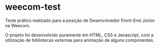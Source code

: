 # weecom-test

Teste prático realizado para a posição de Desenvolvedor Front-End Júnior na Weecom.

O projeto foi desenvolvido puramente em HTML, CSS e Javascript, com a utilização de bibliotecas externas para animação de alguns componentes.
